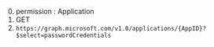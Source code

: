 0. permission : Application
1. GET
2. `https://graph.microsoft.com/v1.0/applications/{AppID}?$select=passwordCredentials`
